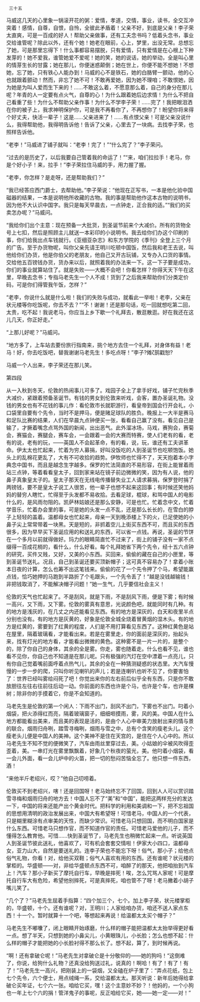      三十五 

   马威这几天的心里象一锅滚开花的粥：爱情，孝道，交情，事业，读书，全交互冲突着！感情，自尊，自恨，自怜，全彼此矛盾着！父亲不好，到底是父亲！李子荣太直爽，可是一百成的好人！帮助父亲做事，还有工夫念书吗？低着头念书，事业交给谁管呢？除此以外，还有个她！她老在眼前，心上，梦里，出没无常。总想忘了她，可是那里忘得下！什么事都容易摆脱，只有爱情，只有爱情是在心根上下种发芽的！她不爱我，谁管她爱不爱呢！她的笑，她的说话，她的举动，全是叫心里的情芽生长的甘露；她在那儿，你便迷惑颠倒；她在世上，你便不能不想她！不想她，忘了她，只有铁心人能办到！马威的心不是铁石，她的白胳臂一颤动，他的心也就跟着颤动！然而，非忘了她不可！不敢再爱她，因为她不理咱；不敢恨她，因为她是为叫人爱而生下来的！……不敢这么着，不愿意那么着，自己的身分在那儿呢？年青的人一定要有点火气，自尊的心！为什么跟着她后边求情！为什么不把自己看重了些！为什么不帮助父亲作事！为什么不学李子荣！……完了！我把眼泪洒在你的被子上，我求神明保护你，可是我不再看你了，不再想你了！盼望你将来得个好丈夫，快活一辈子！这是……父亲进来了！……有点恨父亲！可是父亲没说什么，我得帮助他，我得明告诉他！告诉了父亲，心里去了一块病。去找李子荣，也照样告诉他。 

   “老李！”马威进了铺子就叫：“老李！完了！”“什么完了？”李子荣问。 

   “过去的是历史了，以后我要自己管着我的命运了！”“来，咱们拉拉手！老马，你是个好小子！来，拉手！”李子荣拉住马威的手，用力握了握。 

   “老李，你怎样？是走呀，还是帮助我们？” 

   “我已经答应西门爵士，去帮助他。”李子荣说：“他现在正写书，一本是他化验中国磁器的结果，一本是说明他所收藏的古物。我的事是帮助他作这本古物的说明书，因为他不大认识中国字。我只是每天早晨去，一点钟走，正合我的适。”“我们的买卖怎办呢？”马威问。 

   “我给你们出个主意：现在预备一大批货，到圣诞节前来个大减价。所有的货物全号上七扣，然后是照顾主儿就送一本彩印的小说明书。我去给你们办这个印刷的事，你们给我出点车钱就行。《亚细亚杂志》和东方学院的《季刊》全登上三个月的广告。至于办货物呢，叫你父亲先请王明川吃顿中国饭，然后我和老王去说，叫他给你们办货，他是你伯父的老朋友，他自己又开古玩铺，又专办入口货的事情。交给他五百镑钱办货，货办来以后，就照着我的办法来一下。这一下子要是成功，你们的事业就算站住了。就是失败——大概不会吧！你看怎样？你得天天下午在这里，早晚去念书；专指马老先生一个人不成！货到了之后我来帮助你们分类定价码，可是你们得管我午饭，怎样？” 

   “老李，你说什么就是什么啦！我们的失败与成功，就看此一举啦！老李，父亲在状元楼等你吃饭呢，你去不去？”“不！谢谢！还是那句话，吃一回就想吃第二回，太贵，吃不起！我说老马，你应当上乡下歇一个礼拜去，散逛散逛。好在我还在这儿几天，你正好走。” 

   “上那儿好呢？”马威问。 

   “地方多了，上车站去要份旅行指南来，挑个地方去住一个礼拜，对身体有益！老马！好，你去吃饭吧，替我谢谢马老先生！多吃点呀！”李子?傩ζ鹄戳恕? 

   马威一个人出来，李子荣还在那儿笑。 

   第四段

   从一入秋到冬天，伦敦的热闹事儿可多了。戏园子全上了拿手好戏，铺子忙完秋季大减价，紧跟着预备圣诞节。有钱的男女到伦敦来听戏，会客，置办圣诞礼物。没钱的男女也有不花钱的事儿作：看伦敦市长就职游行，看皇帝到国会行开会礼，小口袋里自要有个先令，当时不是押马，便是赌足球队的胜负。晚报上一大半是赛马和足队比赛的结果，人们在早晨九点钟便买一张，看看自己赢了没有。看见自己是输了，才撅着嘴念点骂外国的新闻，出出恶气。此外溜冰场，马戏，赛狗会，赛菊会，赛猫会，赛腿会，赛车会，一会跟着一会的大赛而特赛，使人们老有的看，老有的说，老有的玩，——英国人不会起革命，有的看，说，玩，谁还有工夫讲革命。伊太太也忙起来，忙着为穷人募捐，好叫没饭吃的人到圣诞节也吃顿饱饭。她头上的乱棉花更乱了，大有不可收拾的趋势。伊牧师也忙得不了，天天抱着本小字典念中国书，而且是越念生字越多。保罗的忙法简直的不易形容，在街上能冒着雨站三点钟，等着看看皇太子，回到家来站在镜子前边微微的笑，因为有人说，他的鼻子真象皇太子的。皇太子那天在无线电传播替失业工人请求募捐，保罗登时捐了两镑钱，要不是皇太子说工人很苦，他一辈子也想不起来这回事；有时候还笑他妈妈的替穷人瞎忙，忙得至于头发都不易收拾。去看足球，棍球，和骂中国人的电影什么的，是风雨勿阻的。凯萨林姑娘还是那么安静，可是也忙。忙着念中文，忙着学音乐，忙着办会里的事，可是她的头发一点不乱，还是那么长长的，在雪白的脖子上轻轻的盖着。温都母女也忙起来，母亲一天到晚添楼上下的火，已足使她的小鼻子尖上常常带着一块黑。天是短的，非抓着空儿上街买东西不可，而且买的东西很多，因为早早买下圣诞应用的和送礼的东西，可以省一点钱。再说，圣诞的节饼在一个多月以前就得做好。玛力的眼睛简直忙不过来了，街上的铺子没有一家不点缀得一百成花梢的，看什么，什么好看。每个礼拜她省下两个先令，经十五六点钟的研究，买件又贱，又好，又美的小东西。买回来，偷偷的藏在自己的小匣里，等到圣诞节送礼。况且，自己到圣诞还要买顶新帽子；这可真不容易办了！拿着小账本日夜的计算，怎么也筹不出这笔钱来。偷偷的花了一个先令押了个马，希望能赢点钱，恰巧她押的马跑到半路折了个毛跟头，一个先令丢了！“越是没钱越输钱！非把钱取消了，不能解决帽子问题！”她一生气，几乎要信社会主义！ 

   伦敦的天气也忙起来了。不是刮风，就是下雨，不是刮风下雨，便是下雾；有时候一高兴，又下雨，又下雾。伦敦的雾真有意思，光说颜色吧，就能同时有几种。有的地方是浅灰的，在几丈之内还能看见东西。有的地方是深灰的，白天和夜里半点分别也没有。有的地方是灰黄的，好象是伦敦全城全烧着冒黄烟的湿木头。有的地方是红黄的，雾要到了红黄的程度，人们是不用打算看见东西了。这种红黄色是站在屋里，隔着玻璃看，才能看出来。若是在雾里走，你的面前是深灰的，抬起头来，找有灯光的地方看，才能看出微微的黄色。这种雾不是一片一片的，是整个的，除了你自己的身体，其余的全是雾。你走，雾也随着走。什么也看不见，谁也看不见你，你自己也不知道是在那儿呢。只有极强的汽灯在空中漂着一点亮儿，只有你自己觉着嘴前面呼着点热气儿，其余的全在一种猜测疑惑的状态里。大汽车慢慢的一步一步的爬，只叫你听见喇叭的声儿；若是连喇叭也听不见了，你要害怕了：世界已经叫雾给闷死了吧！你觉出来你的左右前后似乎全有东西，只是你不敢放胆往左往右往前往后动一动。你前面的东西也许是个马，也许是个车，也许是棵树；除非你的手摸着它，你是不会知道的。 

   马老先生是伦敦的第一个闲人：下雨不出门，刮风不出门，下雾也不出门。叼着小烟袋，把火添得红而亮，隔着玻璃窗子，细细咂摸雨，雾，风的美。中国人在什么地方都能看出美来，而且美的表现是活的，是由个人心中审美力放射出来的情与景的联合。烟雨归舟咧，踏雪寻梅咧，烟雨与雪之中，总有个含笑的瘦老头儿。这个瘦老头儿便是中国人的美神。这个美神不是住在天宫的，是住在个人心中的。所以马老先生不知不觉的便微笑了，汽车由雨丝里穿过去，美。小姑娘的伞被风吹得歪歪着，美。一串灯光在雾里飘飘着，好象几个秋夜的萤光，美。他叼着小烟袋，看一会儿外面，看一会儿炉中的火苗，把一切的愁闷苦恼全忘了。他只想一件东西，酒！ 

   “来他半斤老绍兴，哎？”他自己叨唠着。 

   伦敦买不到老绍兴，嗐！还是回国呀！老马始终忘不了回国，回到人人可以赏识踏雪寻梅和烟雨归舟的地方去！中国人忘不了“美”和“中国”，能把这两样充分的发达一下，中国的将来还能产出个黄金时代。把科学的利用和美调和一下，把不忘祖国的思想用清明的政治发展出来，中国大有希望呀！可惜老马，中国人的一个代表，只是糊里糊涂有点审美的天性，而缺少常识。可惜老马只想回国，而不明白国家是什么东西。可惜老马只想作官，而不知道作官的责任。可惜老马爱他的儿子，而不懂得怎么教育他。可惜……快到圣诞节了，马老先生也稍微忙起来一点。听说英国人到圣诞节彼此送礼，他喜欢了，可有机会套套交情啦！伊家大小四口，温都母女，亚力山大，自然是要送礼的。连李子荣也不能忘下呀！俗气，那小子；给他点俗气礼物，你看！对，给他买双鞋；俗气人喜欢有用的东西。还有谁呢？状元楼的掌柜的。华盛顿——对，非给华盛顿点东西不可，咱醉了的那天，他把咱抬到汽车上！汽车？那小子新买了摩托自行车，早晚是摔死！唉，怎么咒骂人家呢！可是摩托自行车大有危险，希望他别摔死，可是真摔死，咱也管不了呀！老马撇着小胡子嘴儿笑了。 

   “几个了？”马老先生屈着手指算：“四个加三个，七个。加上李子荣，状元楼掌柜的，华盛顿，十个。还有谁呢？对，王明川；人家给咱办货，咱还不送人家点东西！十一个。暂时就算十一个吧，等想起来再说！给温都太太买个帽子？” 

   马老先生不嘟囔了，闭上眼睛开始琢磨，什么样的帽子能把温都太太抬举得更好看一点。想了半天，只想到她的小鼻尖儿，小黄眼珠儿，小长脸；怎么也想不起：什么样的帽子才能把她的小长脸衬得不那么长了。想不起，算了，到时候再说。 

   “啊！还有拿破仑呢！”马老先生对拿破仑是十分敬仰的——她的狗吗！“这倒难了，你说，给狗什么礼物？还真没给狗送过礼，说真的！啊哈！有了！有了！有了！”马老先生一高兴，把刚装上的一袋烟，又全磕在炉子里了：“弄点花纸，包上七个先令，六个便士，用点绒绳一系，交给温都太太。那天听说：新年后她得给拿破仑买年证，七个六一张。咱给它买，嘿！这个主意妙不妙？！他妈的，一个小狗也一年上七个六的捐！管洋鬼子的事呢，反正咱给它买，她——她一定——对！” 


